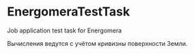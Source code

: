 # EnergomeraTestTask
Job application test task for Energomera

Вычисления ведутся с учётом кривизны поверхности Земли.